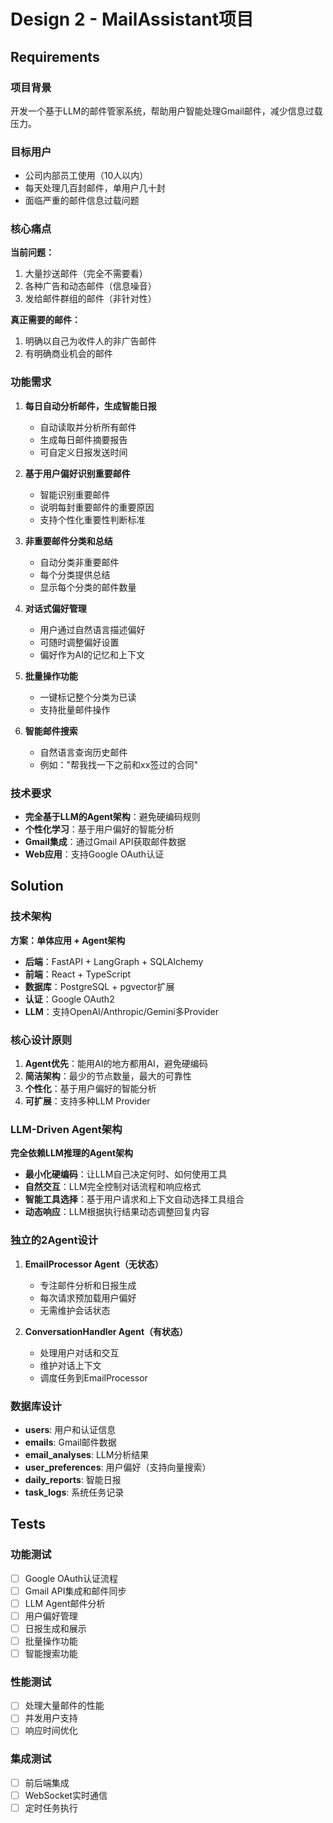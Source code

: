 # Design 2 - MailAssistant项目

## Requirements

### 项目背景
开发一个基于LLM的邮件管家系统，帮助用户智能处理Gmail邮件，减少信息过载压力。

### 目标用户
- 公司内部员工使用（10人以内）
- 每天处理几百封邮件，单用户几十封
- 面临严重的邮件信息过载问题

### 核心痛点
**当前问题：**
1. 大量抄送邮件（完全不需要看）
2. 各种广告和动态邮件（信息噪音）
3. 发给邮件群组的邮件（非针对性）

**真正需要的邮件：**
1. 明确以自己为收件人的非广告邮件
2. 有明确商业机会的邮件

### 功能需求
1. **每日自动分析邮件，生成智能日报**
   - 自动读取并分析所有邮件
   - 生成每日邮件摘要报告
   - 可自定义日报发送时间

2. **基于用户偏好识别重要邮件**
   - 智能识别重要邮件
   - 说明每封重要邮件的重要原因
   - 支持个性化重要性判断标准

3. **非重要邮件分类和总结**
   - 自动分类非重要邮件
   - 每个分类提供总结
   - 显示每个分类的邮件数量

4. **对话式偏好管理**
   - 用户通过自然语言描述偏好
   - 可随时调整偏好设置
   - 偏好作为AI的记忆和上下文

5. **批量操作功能**
   - 一键标记整个分类为已读
   - 支持批量邮件操作

6. **智能邮件搜索**
   - 自然语言查询历史邮件
   - 例如："帮我找一下之前和xx签过的合同"

### 技术要求
- **完全基于LLM的Agent架构**：避免硬编码规则
- **个性化学习**：基于用户偏好的智能分析
- **Gmail集成**：通过Gmail API获取邮件数据
- **Web应用**：支持Google OAuth认证

## Solution

### 技术架构
**方案：单体应用 + Agent架构**
- **后端**：FastAPI + LangGraph + SQLAlchemy
- **前端**：React + TypeScript
- **数据库**：PostgreSQL + pgvector扩展
- **认证**：Google OAuth2
- **LLM**：支持OpenAI/Anthropic/Gemini多Provider

### 核心设计原则
1. **Agent优先**：能用AI的地方都用AI，避免硬编码
2. **简洁架构**：最少的节点数量，最大的可靠性
3. **个性化**：基于用户偏好的智能分析
4. **可扩展**：支持多种LLM Provider

### LLM-Driven Agent架构
**完全依赖LLM推理的Agent架构**
- **最小化硬编码**：让LLM自己决定何时、如何使用工具
- **自然交互**：LLM完全控制对话流程和响应格式
- **智能工具选择**：基于用户请求和上下文自动选择工具组合
- **动态响应**：LLM根据执行结果动态调整回复内容

### 独立的2Agent设计
1. **EmailProcessor Agent（无状态）**
   - 专注邮件分析和日报生成
   - 每次请求预加载用户偏好
   - 无需维护会话状态

2. **ConversationHandler Agent（有状态）**
   - 处理用户对话和交互
   - 维护对话上下文
   - 调度任务到EmailProcessor

### 数据库设计
- **users**: 用户和认证信息
- **emails**: Gmail邮件数据
- **email_analyses**: LLM分析结果
- **user_preferences**: 用户偏好（支持向量搜索）
- **daily_reports**: 智能日报
- **task_logs**: 系统任务记录

## Tests

### 功能测试
- [ ] Google OAuth认证流程
- [ ] Gmail API集成和邮件同步
- [ ] LLM Agent邮件分析
- [ ] 用户偏好管理
- [ ] 日报生成和展示
- [ ] 批量操作功能
- [ ] 智能搜索功能

### 性能测试
- [ ] 处理大量邮件的性能
- [ ] 并发用户支持
- [ ] 响应时间优化

### 集成测试
- [ ] 前后端集成
- [ ] WebSocket实时通信
- [ ] 定时任务执行